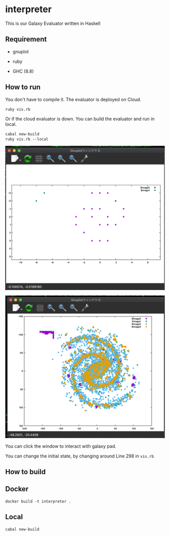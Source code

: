 # interpreter

This is our Galaxy Evaluator written in Haskell

## Requirement
- gnuplot
- ruby

- GHC (8.8)


## How to run
You don't have to compile it. The evaluator is deployed on Cloud. 

```
ruby vis.rb
```

Or if the cloud evaluator is down. You can build the evaluator and run in local.

```
cabal new-build
ruby vis.rb --local
```

![galaxyinit](galaxy_init.png)

![galaxymain](galaxy_main.png)

You can click the window to interact with galaxy pad.

You can change the initial state, by changing
around Line 298 in `vis.rb` 

## How to build

## Docker

```
docker build -t interpreter .
```

## Local

```
cabal new-build
```
